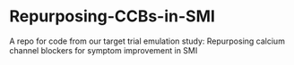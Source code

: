 # Repurposing-CCBs-in-SMI
A repo for code from our target trial emulation study: Repurposing calcium channel blockers for symptom improvement in SMI
